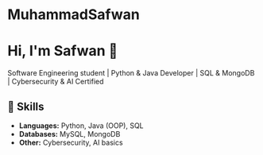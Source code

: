 # MuhammadSafwan
# Hi, I'm Safwan 👋
Software Engineering student | Python & Java Developer | SQL & MongoDB | Cybersecurity & AI Certified  

## 🚀 Skills
- **Languages:** Python, Java (OOP), SQL  
- **Databases:** MySQL, MongoDB  
- **Other:** Cybersecurity, AI basics  

